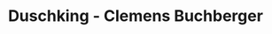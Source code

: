 ---
title: "Duschking - Clemens Buchberger"
url: /ottobrunn/duschking-clemens-buchberger/
shop: Badezimmer
---